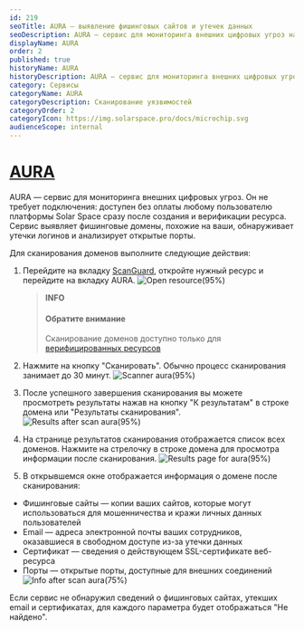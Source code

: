 ```yaml
---
id: 219
seoTitle: AURA — выявление фишинговых сайтов и утечек данных
seoDescription: AURA — сервис для мониторинга внешних цифровых угроз на платформе Solar Space. Выявляет фишинговые домены, обнаруживает утечки логинов и анализирует открытые порты
displayName: AURA
order: 2
published: true
historyName: AURA
historyDescription: AURA — сервис для мониторинга внешних цифровых угроз на платформе Solar Space
category: Сервисы
categoryName: AURA
categoryDescription: Сканирование уязвимостей
categoryOrder: 2
categoryIcon: https://img.solarspace.pro/docs/microchip.svg
audienceScope: internal
---
```


# [AURA](aura)

AURA — сервис для мониторинга внешних цифровых угроз. Он не требует подключения: доступен без оплаты любому пользователю платформы Solar Space сразу после создания и верификации ресурса. Сервис выявляет фишинговые домены, похожие на ваши, обнаруживает утечки логинов и анализирует открытые порты.

Для сканирования доменов выполните следующие действия:
1. Перейдите на вкладку [ScanGuard]([273]), откройте нужный ресурс и перейдите на вкладку AURA.
![Open resource(95%)](https://img.solarspace.pro/docs/open-resource-scanguard.jpg "Открыть ресурс")
    > **INFO**
    > #### Обратите внимание
    > Сканирование доменов доступно только для [верифицированных ресурсов]([206])

2. Нажмите на кнопку "Сканировать". Обычно процесс сканирования занимает до 30 минут.
![Scanner aura(95%)](https://img.solarspace.pro/docs/scanner-aura.jpg "Сканирование AURA")
3. После успешного завершения сканирования вы можете просмотреть результаты нажав на кнопку "К результатам" в строке домена или "Результаты сканирования".
![Results after scan aura(95%)](https://img.solarspace.pro/docs/results-after-scan-aura.jpg "Результаты сканирования AURA")
4. На странице результатов сканирования отображается список всех доменов. Нажмите на стрелочку в строке домена для просмотра информации после сканирования.
![Results page for aura(95%)](https://img.solarspace.pro/docs/results-page-for-aura.jpg "Страница результатов сканирования для AURA")
5. В открывшемся окне отображается информация о домене после сканирования: 
- Фишинговые сайты — копии ваших сайтов, которые могут использоваться для мошенничества и кражи личных данных пользователей
- Email — адреса электронной почты ваших сотрудников, оказавшиеся в свободном доступе из-за утечки данных
- Сертификат — сведения о действующем SSL-сертификате веб-ресурса
- Порты — открытые порты, доступные для внешних соединений
![Info after scan aura(75%)](https://img.solarspace.pro/docs/info-after-scan-aura.jpg "Информация после сканирования AURA")

Если сервис не обнаружил сведений о фишинговых сайтах, утекших email и сертификатах, для каждого параметра будет отображаться "Не найдено".
